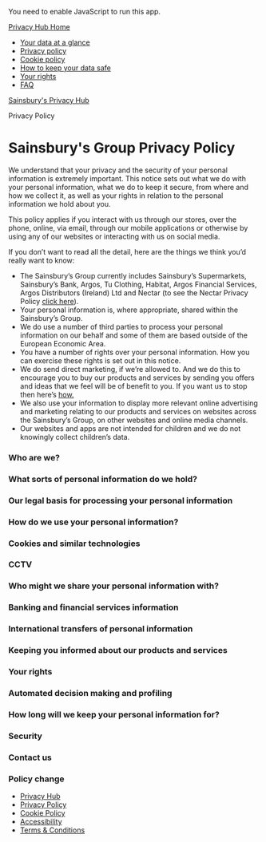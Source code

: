 You need to enable JavaScript to run this app.

[Privacy Hub Home](https://privacy-hub.sainsburys.co.uk/)

*   [Your data at a glance](https://privacy-hub.sainsburys.co.uk/your-data-at-a-glance)
*   [Privacy policy](https://privacy-hub.sainsburys.co.uk/privacy-policy)
*   [Cookie policy](https://privacy-hub.sainsburys.co.uk/cookie-policy)
*   [How to keep your data safe](https://privacy-hub.sainsburys.co.uk/how-to-keep-your-data-safe)
*   [Your rights](https://privacy-hub.sainsburys.co.uk/your-rights)
*   [FAQ](https://privacy-hub.sainsburys.co.uk/faq)

[Sainsbury's Privacy Hub](https://privacy-hub.sainsburys.co.uk/)

Privacy Policy

Sainsbury's Group Privacy Policy
================================

 

We understand that your privacy and the security of your personal information is extremely important. This notice sets out what we do with your personal information, what we do to keep it secure, from where and how we collect it, as well as your rights in relation to the personal information we hold about you.

This policy applies if you interact with us through our stores, over the phone, online, via email, through our mobile applications or otherwise by using any of our websites or interacting with us on social media.

If you don’t want to read all the detail, here are the things we think you’d really want to know:

*   The Sainsbury’s Group currently includes Sainsbury’s Supermarkets, Sainsbury’s Bank, Argos, Tu Clothing, Habitat, Argos Financial Services, Argos Distributors (Ireland) Ltd and Nectar (to see the Nectar Privacy Policy [click here](https://www.nectar.com/about/privacy-and-legal/privacy-policy)).
*   Your personal information is, where appropriate, shared within the Sainsbury’s Group.
*   We do use a number of third parties to process your personal information on our behalf and some of them are based outside of the European Economic Area.
*   You have a number of rights over your personal information. How you can exercise these rights is set out in this notice.
*   We do send direct marketing, if we’re allowed to. And we do this to encourage you to buy our products and services by sending you offers and ideas that we feel will be of benefit to you. If you want us to stop then here’s [how.](#keeping-you-informed)
*   We also use your information to display more relevant online advertising and marketing relating to our products and services on websites across the Sainsbury’s Group, on other websites and online media channels.
*   Our websites and apps are not intended for children and we do not knowingly collect children’s data.

### Who are we?

### What sorts of personal information do we hold?

### Our legal basis for processing your personal information

### How do we use your personal information?

### Cookies and similar technologies

### CCTV

### Who might we share your personal information with?

### Banking and financial services information

### International transfers of personal information

### Keeping you informed about our products and services

### Your rights

### Automated decision making and profiling

### How long will we keep your personal information for?

### Security

### Contact us

### Policy change

*   [Privacy Hub](https://privacy-hub.sainsburys.co.uk/)
*   [Privacy Policy](https://privacy-hub.sainsburys.co.uk/privacy-policy)
*   [Cookie Policy](https://privacy-hub.sainsburys.co.uk/cookie-policy)
*   [Accessibility](https://www.sainsburys.co.uk/accessibility)
*   [Terms & Conditions](https://www.sainsburys.co.uk/terms)